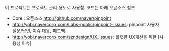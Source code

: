 이 프로젝트는 프로젝트 관리 용도로 사용함.
코드는 아래 오픈소스 참조

* Core : 오픈소스 http://github.com/naver/pinpoint
* http://yobi.navercorp.com/Labs-public/pinpoint-issues: pinpoint 사용자 질문/답변, 이슈 대응, 피드백.
* http://yobi.navercorp.com/szndesign/UX_Issues: 플랫폼 UX개선을 위한 [사용성 이슈].
